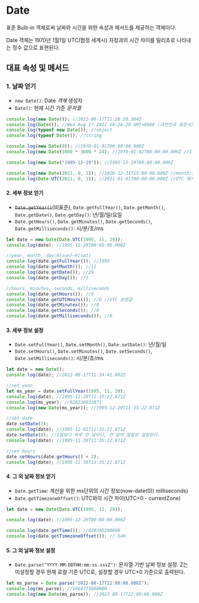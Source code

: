 # Date

표준 Bulit-in 객체로써 날짜와 시간을 위한 속성과 메서드를 제공하는 객체이다.

Date 객체는 1970년 1월1일 UTC(협정 세계시) 자정과의 시간 차이를 밀리초로 나타내는 정수 값으로 표현된다.

## 대표 속성 및 메서드

### 1. 날짜 얻기

- `new Date()`: Date _객체_ 생성자
- `Date()`: 현재 시간 기준 _문자열_

```javascript
console.log(new Date()); //2022-08-17T11:28:20.384Z
console.log(Date()); //Wed Aug 17 2022 20:28:20 GMT+0900 (대한민국 표준시)
console.log(typeof new Date()); //object
console.log(typeof Date()); //string

console.log(new Date(0)); //1970-01-01T00:00:00.000Z
console.log(new Date(1000 * 3600 * 24); //1970-01-02T00:00:00.000Z //1일 추가

console.log(new Date("1995-12-29")); //1995-12-29T00:00:00.000Z

console.log(new Date(2021, 0, 1)); //2020-12-31T15:00:00.000Z //month:1월(0)~12월(11) //UTC 미보정값
console.log(Date.UTC(2021, 0, 1)); //2021-01-01T00:00:00.000Z //UTC 메서드를 통한 보정값
```

#### 2. 세부 정보 얻기

- ~~`Date.getYear()`~~(비표준), `Date.getFullYear()`, `Date.getMonth()`, `Date.getDate()`, `Date.getDay()`: 년/월/일/요일
- `Date.getHours()`, `Date.getMinutes()`, `Date.getSeconds()`, `Date.getMilliseconds()`: 시/분/초/ms

```javascript
let date = new Date(Date.UTC(1995, 11, 29));
console.log(date); //1995-12-29T00:00:00.000Z

//year, month, day:0(sun)~6(sat)
console.log(date.getFullYear()); //1995
console.log(date.getMonth()); //11
console.log(date.getDate()); //29
console.log(date.getDay()); //5

//hours, minutes, seconds, milliseconds
console.log(date.getHours()); //9
console.log(date.getUTCHours()); //0 //UTC 보정값
console.log(date.getMinutes()); //0
console.log(date.getSeconds()); //0
console.log(date.getMilliseconds()); //0
```

#### 3. 세부 정보 설정

- `Date.setFullYear()`, `Date.setMonth()`, `Date.setDate()`: 년/월/일
- `Date.setHours()`, `Date.setMinutes()`, `Date.setSeconds()`, `Date.setMilliseconds()`: 시/분/초/ms

```javascript
let date = new Date();
console.log(date); //2022-08-17T11:34:41.802Z

//set year
let ms_year = date.setFullYear(1995, 11, 29);
console.log(date); //1995-12-29T11:35:22.871Z
console.log(ms_year); //820236922871
console.log(new Date(ms_year)); //1995-12-29T11:35:22.871Z

//set date
date.setDate(1);
console.log(date); //1995-12-01T11:35:22.871Z
date.setDate(0); //1일보다 하루 전 날이니, 전 달의 말일로 설정된다.
console.log(date); //1995-11-30T11:35:22.871Z

//set hours
date.setHours(date.getHours() + 2);
console.log(date); //1995-11-30T13:35:22.871Z
```

#### 4. 그 외 날짜 정보 얻기

- `Date.getTime`: 계산을 위한 ms단위의 시간 정보(now-date(0)) milliseconds)
- `Date.getTimezoneOffset()`: UTC와의 시간 차이(UTC+0 - currentZone)

```javascript
let date = new Date(Date.UTC(1995, 11, 29));

console.log(date); //1995-12-29T00:00:00.000Z

console.log(date.getTime()); //820195200000
console.log(date.getTimezoneOffset()); //-540
```

#### 5. 그 외 날짜 정보 설정

- `Date.parse("YYYY-MM-DDTHH:mm:ss.sssZ")`: 문자열 기반 날짜 정보 설정. Z는 미설정할 경우 현재 로컬 기준 UTC로, 설정할 경우 UTC+0 기준으로 출력된다.

```javascript
let ms_parse = Date.parse("2022-08-17T22:00:00.000Z");
console.log(ms_parse); //1660773600000
console.log(new Date(ms_parse)); //2022-08-17T22:00:00.000Z
```
